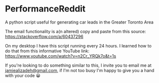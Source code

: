 # PerformanceReddit
A python script useful for generating car leads in the Greater Toronto Area

The email functionality is a(n altered) copy and paste from this source: https://stackoverflow.com/a/60437296

On my desktop I have this script running every 24 hours. I learned how to do that from this informative YouTube link: https://www.youtube.com/watch?v=n2Cr_YRQk7o&t=1s

If you're looking to do something similar to this, I invite you to email me at jamiealizadeh@gmail.com, if I'm not too busy I'm happy to give you a hand with your code 😀
